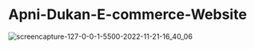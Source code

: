 # Apni-Dukan-E-commerce-Website
![screencapture-127-0-0-1-5500-2022-11-21-16_40_06](https://user-images.githubusercontent.com/114661364/203124161-cc37d871-fd2d-4f64-9e5c-5038b7bf6a57.png)
